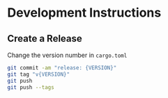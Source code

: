 # Development Instructions

## Create a Release

Change the version number in `cargo.toml`

```bash
git commit -am "release: {VERSION}"
git tag "v{VERSION}"
git push
git push --tags
```
